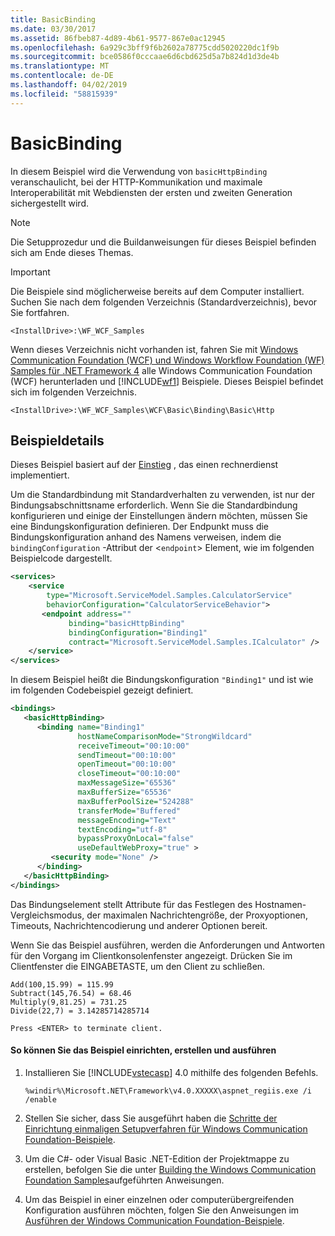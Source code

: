 ```yaml
---
title: BasicBinding
ms.date: 03/30/2017
ms.assetid: 86fbeb87-4d89-4b61-9577-867e0ac12945
ms.openlocfilehash: 6a929c3bff9f6b2602a78775cdd5020220dc1f9b
ms.sourcegitcommit: bce0586f0cccaae6d6cbd625d5a7b824d1d3de4b
ms.translationtype: MT
ms.contentlocale: de-DE
ms.lasthandoff: 04/02/2019
ms.locfileid: "58815939"
---
```

# <a name="basicbinding"></a>BasicBinding
In diesem Beispiel wird die Verwendung von `basicHttpBinding` veranschaulicht, bei der HTTP-Kommunikation und maximale Interoperabilität mit Webdiensten der ersten und zweiten Generation sichergestellt wird.  
  
> [!NOTE]
>  Die Setupprozedur und die Buildanweisungen für dieses Beispiel befinden sich am Ende dieses Themas.  
  
> [!IMPORTANT]
>  Die Beispiele sind möglicherweise bereits auf dem Computer installiert. Suchen Sie nach dem folgenden Verzeichnis (Standardverzeichnis), bevor Sie fortfahren.  
>   
>  `<InstallDrive>:\WF_WCF_Samples`  
>   
>  Wenn dieses Verzeichnis nicht vorhanden ist, fahren Sie mit [Windows Communication Foundation (WCF) und Windows Workflow Foundation (WF) Samples für .NET Framework 4](https://go.microsoft.com/fwlink/?LinkId=150780) alle Windows Communication Foundation (WCF) herunterladen und [!INCLUDE[wf1](../../../../includes/wf1-md.md)] Beispiele. Dieses Beispiel befindet sich im folgenden Verzeichnis.  
>   
>  `<InstallDrive>:\WF_WCF_Samples\WCF\Basic\Binding\Basic\Http`  
  
## <a name="sample-details"></a>Beispieldetails  
 Dieses Beispiel basiert auf der [Einstieg](../../../../docs/framework/wcf/samples/getting-started-sample.md) , das einen rechnerdienst implementiert.  
  
 Um die Standardbindung mit Standardverhalten zu verwenden, ist nur der Bindungsabschnittsname erforderlich. Wenn Sie die Standardbindung konfigurieren und einige der Einstellungen ändern möchten, müssen Sie eine Bindungskonfiguration definieren. Der Endpunkt muss die Bindungskonfiguration anhand des Namens verweisen, indem die `bindingConfiguration` -Attribut der <`endpoint`> Element, wie im folgenden Beispielcode dargestellt.  
  
```xml  
<services>  
    <service   
        type="Microsoft.ServiceModel.Samples.CalculatorService"  
        behaviorConfiguration="CalculatorServiceBehavior">  
       <endpoint address=""  
             binding="basicHttpBinding"  
             bindingConfiguration="Binding1"   
             contract="Microsoft.ServiceModel.Samples.ICalculator" />  
    </service>  
</services>  
```  
  
 In diesem Beispiel heißt die Bindungskonfiguration `"Binding1"` und ist wie im folgenden Codebeispiel gezeigt definiert.  
  
```xml  
<bindings>  
   <basicHttpBinding>  
      <binding name="Binding1"   
               hostNameComparisonMode="StrongWildcard"   
               receiveTimeout="00:10:00"  
               sendTimeout="00:10:00"  
               openTimeout="00:10:00"  
               closeTimeout="00:10:00"  
               maxMessageSize="65536"   
               maxBufferSize="65536"   
               maxBufferPoolSize="524288"   
               transferMode="Buffered"   
               messageEncoding="Text"   
               textEncoding="utf-8"  
               bypassProxyOnLocal="false"  
               useDefaultWebProxy="true" >  
         <security mode="None" />  
      </binding>  
   </basicHttpBinding>  
</bindings>  
```  
  
 Das Bindungselement stellt Attribute für das Festlegen des Hostnamen-Vergleichsmodus, der maximalen Nachrichtengröße, der Proxyoptionen, Timeouts, Nachrichtencodierung und anderer Optionen bereit.  
  
 Wenn Sie das Beispiel ausführen, werden die Anforderungen und Antworten für den Vorgang im Clientkonsolenfenster angezeigt. Drücken Sie im Clientfenster die EINGABETASTE, um den Client zu schließen.  
  
```  
Add(100,15.99) = 115.99  
Subtract(145,76.54) = 68.46  
Multiply(9,81.25) = 731.25  
Divide(22,7) = 3.14285714285714  
  
Press <ENTER> to terminate client.  
```  
  
#### <a name="to-set-up-build-and-run-the-sample"></a>So können Sie das Beispiel einrichten, erstellen und ausführen  
  
1.  Installieren Sie [!INCLUDE[vstecasp](../../../../includes/vstecasp-md.md)] 4.0 mithilfe des folgenden Befehls.  
  
    ```  
    %windir%\Microsoft.NET\Framework\v4.0.XXXXX\aspnet_regiis.exe /i /enable  
    ```  
  
2.  Stellen Sie sicher, dass Sie ausgeführt haben die [Schritte der Einrichtung einmaligen Setupverfahren für Windows Communication Foundation-Beispiele](../../../../docs/framework/wcf/samples/one-time-setup-procedure-for-the-wcf-samples.md).  
  
3.  Um die C#- oder Visual Basic .NET-Edition der Projektmappe zu erstellen, befolgen Sie die unter [Building the Windows Communication Foundation Samples](../../../../docs/framework/wcf/samples/building-the-samples.md)aufgeführten Anweisungen.  
  
4.  Um das Beispiel in einer einzelnen oder computerübergreifenden Konfiguration ausführen möchten, folgen Sie den Anweisungen im [Ausführen der Windows Communication Foundation-Beispiele](../../../../docs/framework/wcf/samples/running-the-samples.md).  
  
